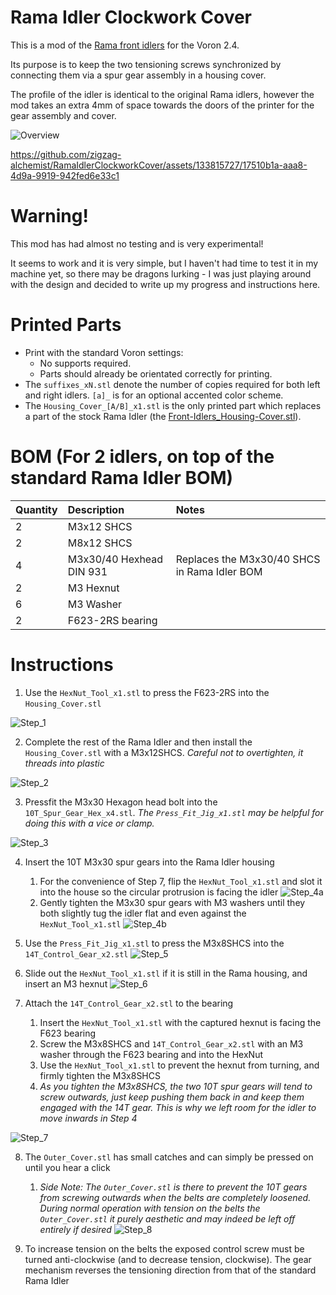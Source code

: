 # Rama Idler Clockwork Cover
This is a mod of the [Rama front idlers](https://github.com/Ramalama2/Voron-2-Mods/tree/main/Front_Idlers) for the Voron 2.4. 

Its purpose is to keep the two tensioning screws synchronized by connecting them via a spur gear assembly in a housing cover.

The profile of the idler is identical to the original Rama idlers, however the mod takes an extra 4mm of space towards the doors of the printer for the gear assembly and cover.

![Overview](Images/Exploded_Overview.png)

https://github.com/zigzag-alchemist/RamaIdlerClockworkCover/assets/133815727/17510b1a-aaa8-4d9a-9919-942fed6e33c1

# Warning!

This mod has had almost no testing and is very experimental!

It seems to work and it is very simple, but I haven't had time to test it in my machine yet, so there may be dragons lurking - I was just playing around with the design and decided to write up my progress and instructions here.

# Printed Parts

- Print with the standard Voron settings:
  - No supports required.
  - Parts should already be orientated correctly for printing.
- The `suffixes_xN.stl`  denote the number of copies required for both left and right idlers. `[a]_` is for an optional accented color scheme.
- The `Housing_Cover_[A/B]_x1.stl` is the only printed part which replaces a part of the stock Rama Idler (the [Front-Idlers\_Housing-Cover.stl](https://github.com/Ramalama2/Voron-2-Mods/blob/main/Front_Idlers/Voron%202.4/STL/Front-Idlers_Housing-Cover.stl)).

# BOM (For 2 idlers, on top of the standard Rama Idler BOM)

Quantity      | Description              | Notes
|:----------- |:------------------------ |:---------------------------------------------
2             | M3x12 SHCS               |
2             | M8x12 SHCS               |
4             | M3x30/40 Hexhead DIN 931 | Replaces the M3x30/40 SHCS in Rama Idler BOM
2             | M3 Hexnut                |
6             | M3 Washer                |
2             | F623-2RS bearing         |


# Instructions

1. Use the `HexNut_Tool_x1.stl` to press the F623-2RS into the `Housing_Cover.stl`

![Step_1](Images/Step_1_PressFit_F623-2RS.png)

2. Complete the rest of the Rama Idler and then install the `Housing_Cover.stl`
  with a M3x12SHCS. *Careful not to overtighten, it threads into plastic*

![Step_2](Images/Step_2_M3x12_Attach_Housing_Cover.png)

3. Pressfit the M3x30 Hexagon head bolt into the `10T_Spur_Gear_Hex_x4.stl`. *The `Press_Fit_Jig_x1.stl` may be helpful for doing this with a vice or clamp.*

![Step_3](Images/Step_3_PressFit_M3x30Hexhead.png)

4. Insert the 10T M3x30 spur gears into the Rama Idler housing
    1. For the convenience of Step 7, flip the `HexNut_Tool_x1.stl` and slot it into the house so the circular protrusion is facing the idler
![Step_4a](Images/Step_4a_Thread_M3x30Hexhead.png)
    2. Gently tighten the M3x30 spur gears with M3 washers until they both slightly tug the idler flat and even against the `HexNut_Tool_x1.stl`
![Step_4b](Images/Step_4b_Thread_M3x30Hexhead.png)

5. Use the `Press_Fit_Jig_x1.stl` to press the M3x8SHCS into the `14T_Control_Gear_x2.stl`
![Step_5](Images/Step_5_Pressfit_M3x8SHCS.png)

6. Slide out the `HexNut_Tool_x1.stl` if it is still in the Rama housing, and insert an M3 hexnut
![Step_6](Images/Step_6_Insert_M3Nut_In_Tool.png)

7. Attach the `14T_Control_Gear_x2.stl` to the bearing
    1. Insert the `HexNut_Tool_x1.stl` with the captured hexnut is facing the F623 bearing
    2. Screw the M3x8SHCS and `14T_Control_Gear_x2.stl` with an M3 washer through the F623 bearing and into the HexNut 
    3. Use the `HexNut_Tool_x1.stl` to prevent the hexnut from turning, and firmly tighten the M3x8SHCS
    4. *As you tighten the M3x8SHCS, the two 10T spur gears will tend to screw outwards, just keep pushing them back in and keep them engaged with the 14T gear. This is why we left room for the idler to move inwards in Step 4*

![Step_7](Images/Step_7_Screw_Control_Gear_Into_M3Nut.png)


8.  The `Outer_Cover.stl` has small catches and can simply be pressed on until you hear a click
    1. *Side Note: The `Outer_Cover.stl` is there to prevent the 10T gears from screwing outwards when the belts are completely loosened. During normal operation with tension on the belts the `Outer_Cover.stl` it purely aesthetic and may indeed be left off entirely if desired*
![Step_8](Images/Step_8_Press_On_Outer_Cover_Until_Click.png)

9. To increase tension on the belts the exposed control screw must be turned anti-clockwise (and to decrease tension, clockwise). The gear mechanism reverses the tensioning direction from that of the standard Rama Idler
